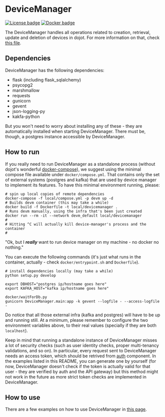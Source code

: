 # DeviceManager

[![License badge](https://img.shields.io/badge/license-GPL-blue.svg)](https://opensource.org/licenses/GPL-3.0)
[![Docker badge](https://img.shields.io/docker/pulls/dojot/iotagent-json.svg)](https://hub.docker.com/r/dojot/device-manager/)

The DeviceManager handles all operations related to creation, retrieval, update and deletion of devices in dojot. For more information
on that, check [this file](./docs/concepts.rst).

## Dependencies

DeviceManager has the following dependencies:

- flask (including flask_sqlalchemy)
- psycopg2
- marshmallow
- requests
- gunicorn
- gevent
- json-logging-py
- kakfa-python

But you won't need to worry about installing any of these - they are automatically installed when starting DeviceManager.
There must be, though, a postgres instance accessible by DeviceManager.

## How to run

If you really need to run DeviceManager as a standalone process (without dojot's wonderful [docker-compose](https://github.com/dojot/docker-compose)), we suggest using the minimal compose
file available under `docker/compose.yml`. That contains only the set of external systems (postgres
and kafka) that are used by device manager to implement its features. To have this minimal environment
running, please:

```shell
# spin up local copies of remote dependencies
docker-compose -f local/compose.yml -p devm up -d
# Builds devm container (this may take a while)
docker build -f Dockerfile -t local/devicemanager .
# Runs devm manually, using the infra that's been just created
docker run --rm -it --network devm_default local/devicemanager
#
# Hitting ^C will actually kill device-manager's process and the container
#
```

"Ok, but I ***really*** want to run device manager on my machine - no docker no nothing."

 You can execute the following commands (it's just what runs in the container, actually - check
 `docker/entrypoint.sh` and `Dockerfile`).

```shell
# install dependencies locally (may take a while)
python setup.py develop

export DBHOST="postgres ip/hostname goes here"
export KAFKA_HOST="kafka ip/hostname goes here"

docker/waitForDb.py
gunicorn DeviceManager.main:app -k gevent --logfile - --access-logfile -
```

Do notice that all those external infra (kafka and postgres) will have to be up and running still.
At a minimum, please remember to configure the two environment variables above, to their real values
(specially if they are both `localhost`).

Keep in mind that running a standalone instance of DeviceManager misses a lot of security checks
(such as user identity checks, proper multi-tenancy validations, and so on). In particular,
every request sent to DeviceManager needs an access token, which should be retrived from
[auth](https://github.com/dojot/auth) component. In the examples listed in this README, you
can generate one by yourself (for now, DeviceManager doesn't check if the token is actually
valid for that user - they are verified by auth and the API gateway) but this method might not
work in the future as more strict token checks are implemented in DeviceManager.

## How to use

There are a few examples on how to use DeviceManager in [this page](./docs/using-device-manager.rst).
